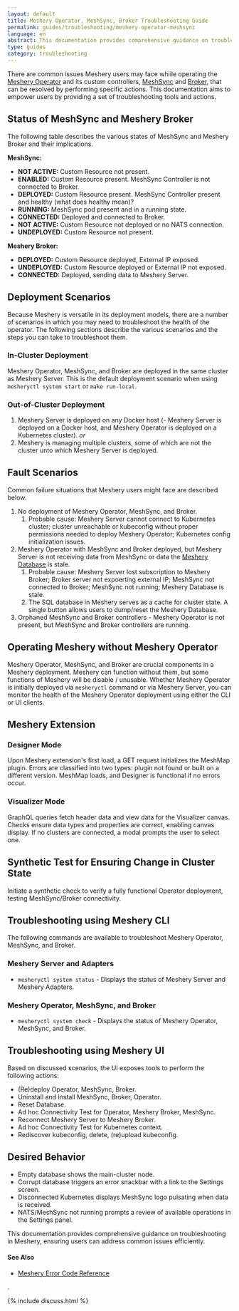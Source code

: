 ```yaml
---
layout: default
title: Meshery Operator, MeshSync, Broker Troubleshooting Guide
permalink: guides/troubleshooting/meshery-operator-meshsync
language: en
abstract: This documentation provides comprehensive guidance on troubleshooting in Meshery Operator, MeshSync and Broker, ensuring you can address common issues efficiently.
type: guides
category: troubleshooting
---
```


There are common issues Meshery users may face whiile operating the [Meshery Operator]({{site.baseurl}}/concepts/architecture/operator/) and its custom controllers, [MeshSync]({{site.baseurl}}/concepts/architecture/meshsync) and [Broker]({{site.baseurl}}/concepts/architecture/broker), that can be resolved by performing specific actions. This documentation aims to empower users by providing a set of troubleshooting tools and actions.

## Status of MeshSync and Meshery Broker

The following table describes the various states of MeshSync and Meshery Broker and their implications.

**MeshSync:**

- **NOT ACTIVE:** Custom Resource not present.
- **ENABLED:** Custom Resource present. MeshSync Controller is not connected to Broker.
- **DEPLOYED:** Custom Resource present. MeshSync Controller present and healthy (what does healthy mean)?
- **RUNNING:** MeshSync pod present and in a running state.
- **CONNECTED:** Deployed and connected to Broker.
- **NOT ACTIVE:** Custom Resource not deployed or no NATS connection.
- **UNDEPLOYED:** Custom Resource not present.

**Meshery Broker:**

- **DEPLOYED:** Custom Resource deployed, External IP exposed.
- **UNDEPLOYED:** Custom Resource deployed or External IP not exposed.
- **CONNECTED:** Deployed, sending data to Meshery Server.


## Deployment Scenarios

Because Meshery is versatile in its deployment models, there are a number of scenarios in which you may need to troubleshoot the health of the operator. The following sections describe the various scenarios and the steps you can take to troubleshoot them.

### In-Cluster Deployment

Meshery Operator, MeshSync, and Broker are deployed in the same cluster as Meshery Server. This is the default deployment scenario when using `mesheryctl system start` or `make run-local`.

### Out-of-Cluster Deployment

1. Meshery Server is deployed on any Docker host (- Meshery Server is deployed on a Docker host, and Meshery Operator is deployed on a Kubernetes cluster).
_or_
2. Meshery is managing multiple clusters, some of which are not the cluster unto which Meshery Server is deployed.


## Fault Scenarios

Common failure situations that Meshery users might face are described below.

1. No deployment of Meshery Operator, MeshSync, and Broker.
    1. Probable cause: Meshery Server cannot connect to Kubernetes cluster; cluster unreachable or kubeconfig without proper permissions needed to deploy Meshery Operator; Kubernetes config initialization issues.
1. Meshery Operator with MeshSync and Broker deployed, but Meshery Server is not receiving data from MeshSync or data the [Meshery Database]({{site.baseurl}}/concepts/architecture/database) is stale.
    1. Probable cause: Meshery Server lost subscription to Meshery Broker; Broker server not expoerting external IP; MeshSync not connected to Broker; MeshSync not running; Meshery Database is stale.
    2. The SQL database in Meshery serves as a cache for cluster state. A single button allows users to dump/reset the Meshery Database.
1. Orphaned MeshSync and Broker controllers - Meshery Operator is not present, but MeshSync and Broker controllers are running.

## Operating Meshery without Meshery Operator

Meshery Operator, MeshSync, and Broker are crucial components in a Meshery deployment. Meshery can function without them, but some functions of Meshery will be disable / unusable. Whether Meshery Operator is initially deployed via `mesheryctl` command or via Meshery Server, you can monitor the health of the Meshery Operator deployment using either the CLI or UI clients.

## Meshery Extension

### Designer Mode

Upon Meshery extension's first load, a GET request initializes the MeshMap plugin. Errors are classified into two types: plugin not found or built on a different version. MeshMap loads, and Designer is functional if no errors occur.

### Visualizer Mode

GraphQL queries fetch header data and view data for the Visualizer canvas. Checks ensure data types and properties are correct, enabling canvas display. If no clusters are connected, a modal prompts the user to select one.

## Synthetic Test for Ensuring Change in Cluster State

Initiate a synthetic check to verify a fully functional Operator deployment, testing MeshSync/Broker connectivity.

## Troubleshooting using Meshery CLI

The following commands are available to troubleshoot Meshery Operator, MeshSync, and Broker.

### Meshery Server and Adapters

- `mesheryctl system status` - Displays the status of Meshery Server and Meshery Adapters.

### Meshery Operator, MeshSync, and Broker

- `mesheryctl system check` - Displays the status of Meshery Operator, MeshSync, and Broker.

## Troubleshooting using Meshery UI

Based on discussed scenarios, the UI exposes tools to perform the following actions:

- (Re)deploy Operator, MeshSync, Broker.
- Uninstall and Install MeshSync, Broker, Operator.
- Reset Database.
- Ad hoc Connectivity Test for Operator, Meshery Broker, MeshSync.
- Reconnect Meshery Server to Meshery Broker.
- Ad hoc Connectivity Test for Kubernetes context.
- Rediscover kubeconfig, delete, (re)upload kubeconfig.

## Desired Behavior

- Empty database shows the main-cluster node.
- Corrupt database triggers an error snackbar with a link to the Settings screen.
- Disconnected Kubernetes displays MeshSync logo pulsating when data is received.
- NATS/MeshSync not running prompts a review of available operations in the Settings panel.

This documentation provides comprehensive guidance on troubleshooting in Meshery, ensuring users can address common issues efficiently.

#### See Also

<div class="section">
<ul>
<li><a href="{{ site.baseurl }}/reference/error-codes">Meshery Error Code Reference</a></li>
</ul>
.
</div> 

{% include discuss.html %}
<!-- {:toc} -->